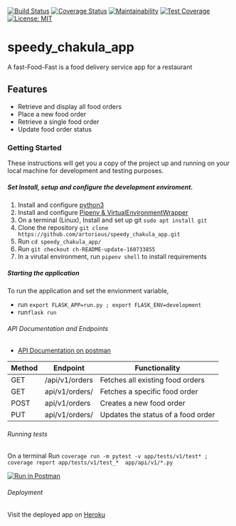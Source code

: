 [![Build Status](https://travis-ci.com/artorious/speedy_chakula_app.svg?branch=ch-improve-config-settings-160485668)](https://travis-ci.com/artorious/speedy_chakula_app) 
[![Coverage Status](https://coveralls.io/repos/github/artorious/speedy_chakula_app/badge.svg?branch=develop)](https://coveralls.io/github/artorious/speedy_chakula_app?branch=develop)
[![Maintainability](https://api.codeclimate.com/v1/badges/a198b1caf23489ac1f6d/maintainability)](https://codeclimate.com/github/artorious/speedy_chakula_app/maintainability)
[![Test Coverage](https://api.codeclimate.com/v1/badges/a99a88d28ad37a79dbf6/test_coverage)](https://codeclimate.com/github/codeclimate/codeclimate/test_coverage) 
[![License: MIT](https://img.shields.io/badge/License-MIT-yellow.svg)](https://opensource.org/licenses/MIT)

# speedy_chakula_app
A fast-Food-Fast is a food delivery service app for a restaurant

## Features
* Retrieve and display all food orders 
* Place a new food order
* Retrieve a single food order
* Update food order status

### Getting Started
These instructions will get you a copy of the project up and running on your local machine for development and testing purposes.

##### Set Install, setup and configure the development enviroment.

1. Install and configure [python3](https://www.python.org/download/releases/3.6.4/)
2. Install and configure [Pipenv & VirtualEnvironmentWrapper](http://docs.python-guide.org/en/latest/dev/virtualenvs/)
3. On a  terminal (Linux), Install and set up git `sudo apt install git` 
4. Clone the repository `git clone https://github.com/artorious/speedy_chakula_app.git`
5. Run `cd speedy_chakula_app/`
6. Run `git checkout ch-README-update-160733855`
7. In a virutal environment, run `pipenv shell` to install requirements
##### Starting the application
To run the application and set the envionment variable, 

* run `export FLASK_APP=run.py ; export FLASK_ENV=development`
* run`flask run`

###### API Documentation and Endpoints

* [API Documentation on postman](https://documenter.getpostman.com/view/3796196/RWaPskzj)

Method | Endpoint | Functionality
--- | --- | ---
GET | /api/v1/orders | Fetches all existing food orders
GET | api/v1/orders/<orderid> | Fetches a specific food order
POST | api/v1/orders | Creates a new food order
PUT  | api/v1/orders/<orderid> | Updates the status of a food order
  
###### Running tests

On a terminal Run `coverage run -m pytest -v app/tests/v1/test* ; coverage report app/tests/v1/test_*  app/api/v1/*.py `

[![Run in Postman](https://run.pstmn.io/button.svg)](https://app.getpostman.com/run-collection/dbfd44a4306fe46d66a4)

###### Deployment
Visit the deployed app on [Heroku](https://speedy-chakula-api-heroku.herokuapp.com/api/v1)
